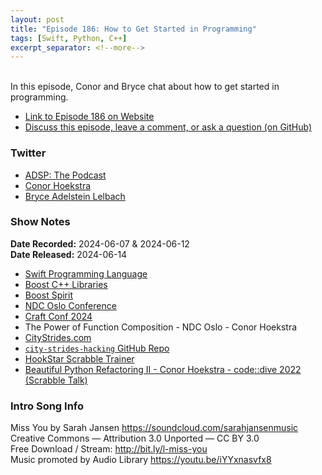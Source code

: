 ```yaml
---
layout: post
title: "Episode 186: How to Get Started in Programming"
tags: [Swift, Python, C++]
excerpt_separator: <!--more-->
---
```


<div id="buzzsprout-player-15236760"></div><script src="https://www.buzzsprout.com/1501960/15236760-episode-186-how-to-get-started-in-programming.js?container_id=buzzsprout-player-15236760&player=small" type="text/javascript" charset="utf-8"></script>

<br>In this episode, Conor and Bryce chat about how to get started in programming.

<!--more-->

* [Link to Episode 186 on Website](https://adspthepodcast.com/2024/06/14/Episode-186.html)
* [Discuss this episode, leave a comment, or ask a question (on GitHub)](https://github.com/codereport/adsp2/discussions/85)

### Twitter
 
* [ADSP: The Podcast](https://twitter.com/adspthepodcast)
* [Conor Hoekstra](https://twitter.com/code_report)
* [Bryce Adelstein Lelbach](https://twitter.com/blelbach)

### Show Notes

**Date Recorded:** 2024-06-07 & 2024-06-12 <br>
**Date Released:** 2024-06-14

* [Swift Programming Language](https://swift.org/)
* [Boost C++ Libraries](https://www.boost.org/) 
* [Boost Spirit](https://github.com/boostorg/spirit)
* [NDC Oslo Conference](https://ndcoslo.com/)
* [Craft Conf 2024](https://craft-conf.com/2024/)
* The Power of Function Composition - NDC Oslo - Conor Hoekstra
* [CityStrides.com](https://citystrides.com/)
* [`city-strides-hacking` GitHub Repo](https://github.com/codereport/city-strides-hacking)
* [HookStar Scrabble Trainer](https://github.com/codereport/scrabble)
* [Beautiful Python Refactoring II - Conor Hoekstra - code::dive 2022 (Scrabble Talk)](https://www.youtube.com/watch?v=nXZQfdxWgh0)

### Intro Song Info
 
Miss You by Sarah Jansen https://soundcloud.com/sarahjansenmusic<br>
Creative Commons — Attribution 3.0 Unported — CC BY 3.0<br>
Free Download / Stream: http://bit.ly/l-miss-you<br>
Music promoted by Audio Library https://youtu.be/iYYxnasvfx8<br>
